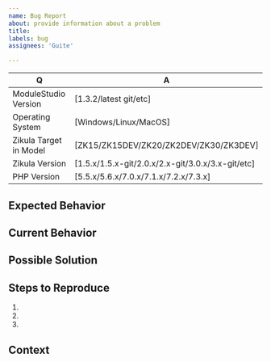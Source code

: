 ```yaml
---
name: Bug Report
about: provide information about a problem
title: 
labels: bug
assignees: 'Guite'

---
```


[TIP]:  # ( Provide a general summary of the issue in the title above ^^ )

| Q                      | A
| --------------------   | ---
| ModuleStudio Version   | [1.3.2/latest git/etc]
| Operating System       | [Windows/Linux/MacOS]
| Zikula Target in Model | [ZK15/ZK15DEV/ZK20/ZK2DEV/ZK30/ZK3DEV]
| Zikula Version         | [1.5.x/1.5.x-git/2.0.x/2.x-git/3.0.x/3.x-git/etc]
| PHP Version            | [5.5.x/5.6.x/7.0.x/7.1.x/7.2.x/7.3.x]

## Expected Behavior

[NOTE]: # ( Tell us what you expected to happen )


## Current Behavior

[NOTE]: # ( Tell us what actually happens )
[TIP]:  # ( If possible include screenshots of your problem! )


## Possible Solution

[NOTE]: # ( Not required, but suggest a fix/reason for the bug )


## Steps to Reproduce

[NOTE]: # ( Provide a link to a live example, or an unambiguous set of steps to )
[NOTE]: # ( reproduce this bug. Include code to reproduce, if relevant )

1.
2.
3.

## Context

[NOTE]: # ( How has this issue affected you? What unique circumstances do you have? )
[TIP]: # ( If this involves a rather complex scenario maybe attach your `.mostapp` model file )

